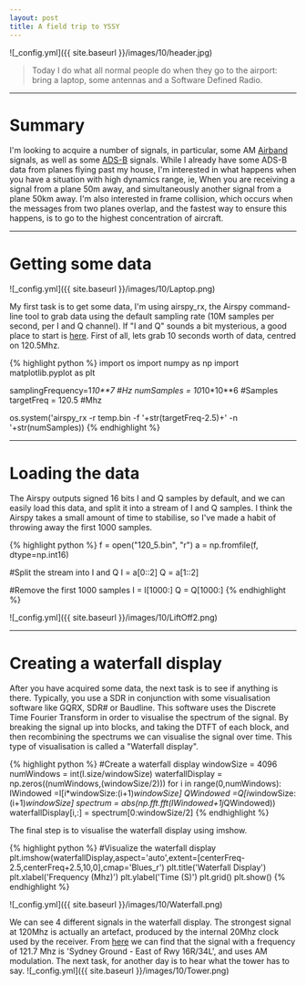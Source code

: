 ```yaml
---
layout: post
title: A field trip to YSSY
---
```


![_config.yml]({{ site.baseurl }}/images/10/header.jpg)

> Today I do what all normal people do when they go to the airport: bring a laptop, some antennas and a Software Defined Radio.

---
Summary
===============

I'm looking to acquire a number of signals, in particular, some AM [Airband](http://en.wikipedia.org/wiki/Airband) signals, as well as some 
[ADS-B](http://en.wikipedia.org/wiki/Automatic_dependent_surveillance_%E2%80%93_broadcast) signals. While I already have some ADS-B data from planes flying past my house, I'm interested in what happens when you have a situation with high dynamics range, ie, When you are receiving a signal from a plane 50m away, and simultaneously another signal from a plane 50km away. I'm also interested in frame collision, which occurs when the messages from two planes overlap, and the fastest way to ensure this happens, is to go to the highest concentration of aircraft. 

---

Getting some data
===============

![_config.yml]({{ site.baseurl }}/images/10/Laptop.png)



My first task is to get some data, I'm using airspy_rx, the Airspy command-line tool to grab data using the default sampling rate (10M samples per second, per I and Q channel).
If "I and Q" sounds a bit mysterious, a good place to start is [here](https://www.youtube.com/watch?v=h_7d-m1ehoY). First of all, lets grab 10 seconds worth of data, centred on 120.5Mhz.

{% highlight python %}
import os
import numpy as np
import matplotlib.pyplot as plt

samplingFrequency=1*10**7 #Hz
numSamples = 10*10*10**6 #Samples
targetFreq = 120.5 #Mhz

os.system('airspy_rx -r temp.bin -f '+str(targetFreq-2.5)+'  -n '+str(numSamples))
{% endhighlight %}

---

Loading the data
===============
The Airspy outputs signed 16 bits I and Q samples by default, and we can easily load this data, and split it into a stream of I and Q samples. I think the Airspy takes a small amount of time to stabilise, so I've made a habit of throwing away the first 1000 samples. 

{% highlight python %}
f = open("120_5.bin", "r")
a = np.fromfile(f, dtype=np.int16)

#Split the stream into I and Q
I = a[0::2] 
Q = a[1::2]

#Remove the first 1000 samples
I = I[1000:]
Q = Q[1000:]
{% endhighlight %}

![_config.yml]({{ site.baseurl }}/images/10/LiftOff2.png)

---

Creating a waterfall display
===============

After you have acquired some data, the next task is to see if anything is there. Typically, you use a SDR in conjunction with some visualisation software like GQRX, SDR# or Baudline. This software uses the Discrete Time Fourier Transform in order to visualise the spectrum of the signal. By breaking the signal up into blocks, and taking the DTFT of each block, and then recombining the spectrums we can visualise the signal over time. This type of visualisation is called a "Waterfall display".

{% highlight python %}
#Create a waterfall display
windowSize = 4096
numWindows = int(I.size/windowSize)
waterfallDisplay = np.zeros((numWindows,(windowSize/2)))
for i in range(0,numWindows):
	IWindowed =I[i*windowSize:(i+1)*windowSize]
	QWindowed =Q[i*windowSize:(i+1)*windowSize]
	spectrum = abs(np.fft.fft(IWindowed+1j*QWindowed))
	waterfallDisplay[i,:] = spectrum[0:windowSize/2]
{% endhighlight %}


The final step is to visualise the waterfall display using imshow.

{% highlight python %}
#Visualize the waterfall display
plt.imshow(waterfallDisplay,aspect='auto',extent=[centerFreq-2.5,centerFreq+2.5,10,0],cmap='Blues_r')
plt.title('Waterfall Display')
plt.xlabel('Frequency (Mhz)')
plt.ylabel('Time (S)')
plt.grid()
plt.show()
{% endhighlight %}

![_config.yml]({{ site.baseurl }}/images/10/Waterfall.png)

We can see 4 different signals in the waterfall display. The strongest signal at 120Mhz is actually an artefact, produced by the internal 20Mhz clock used by the receiver. From [here](http://www.radioreference.com/apps/db/?aid=1117) we can find that 
the signal with a frequency of 121.7 Mhz is 'Sydney Ground - East of Rwy 16R/34L', and uses AM modulation. The next task, for another day is to hear what the tower has to say. 
![_config.yml]({{ site.baseurl }}/images/10/Tower.png)


